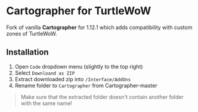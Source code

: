 # Cartographer for TurtleWoW

Fork of vanilla **Cartographer** for 1.12.1 which adds compatibility with custom zones of TurtleWoW.

## Installation

1. Open `Code` dropdown menu (slightly to the top right)
1. Select `Downloand as ZIP`
1. Extract downloaded zip into `/Interface/AddOns`
1. Rename folder to `Cartographer` from Cartographer-master

> Make sure that the extracted folder doesn't contain another folder with the same name!
